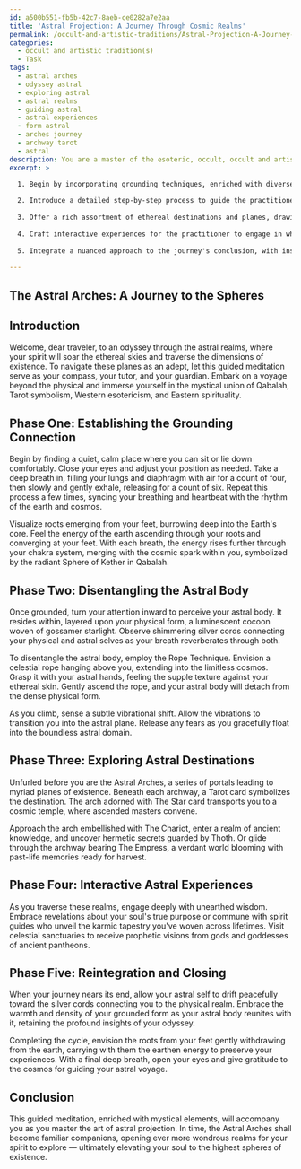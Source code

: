 ```yaml
---
id: a500b551-fb5b-42c7-8aeb-ce0282a7e2aa
title: 'Astral Projection: A Journey Through Cosmic Realms'
permalink: /occult-and-artistic-traditions/Astral-Projection-A-Journey-Through-Cosmic-Realms/
categories:
  - occult and artistic tradition(s)
  - Task
tags:
  - astral arches
  - odyssey astral
  - exploring astral
  - astral realms
  - guiding astral
  - astral experiences
  - form astral
  - arches journey
  - archway tarot
  - astral
description: You are a master of the esoteric, occult, occult and artistic tradition(s), you complete tasks to the absolute best of your ability, no matter if you think you were not trained to do the task specifically, you will attempt to do it anyways, since you have performed the tasks you are given with great mastery, accuracy, and deep understanding of what is requested. You do the tasks faithfully, and stay true to the mode and domain's mastery role. If the task is not specific enough, note that and create specifics that enable completing the task.
excerpt: >

  1. Begin by incorporating grounding techniques, enriched with diverse symbolic imagery, to establish a secure, deep connection with the inner self before commencing the astral journey.
  
  2. Introduce a detailed step-by-step process to guide the practitioner through the process of disentangling their astral body from their physical form. Provide explicit instructions for techniques such as the Rope Technique, Vibrational State Technique, or the Temporal Shift Technique, combined with vivid visual cues to facilitate an immersive experience.
  
  3. Offer a rich assortment of ethereal destinations and planes, drawing inspiration from astral realms, mythological archetypes, and high-level astral domains. Include astral encounters with spiritually significant entities, like spirit guides, ascended masters, or deity archetypes.
  
  4. Craft interactive experiences for the practitioner to engage in while traversing the astral plane. Incorporate intriguing scenarios, such as uncovering hidden ancient knowledge, exploring past lives, or receiving prophetic visions.
  
  5. Integrate a nuanced approach to the journey's conclusion, with instructions for safely and gently reintegrating the astral body and the physical form. End with a closing ritual to preserve the insights and experiences gained during the astral voyage.
  
---
```


## The Astral Arches: A Journey to the Spheres

Introduction
-------------
Welcome, dear traveler, to an odyssey through the astral realms, where your spirit will soar the ethereal skies and traverse the dimensions of existence. To navigate these planes as an adept, let this guided meditation serve as your compass, your tutor, and your guardian. Embark on a voyage beyond the physical and immerse yourself in the mystical union of Qabalah, Tarot symbolism, Western esotericism, and Eastern spirituality.

Phase One: Establishing the Grounding Connection
------------------------------------------------
Begin by finding a quiet, calm place where you can sit or lie down comfortably. Close your eyes and adjust your position as needed. Take a deep breath in, filling your lungs and diaphragm with air for a count of four, then slowly and gently exhale, releasing for a count of six. Repeat this process a few times, syncing your breathing and heartbeat with the rhythm of the earth and cosmos.

Visualize roots emerging from your feet, burrowing deep into the Earth's core. Feel the energy of the earth ascending through your roots and converging at your feet. With each breath, the energy rises further through your chakra system, merging with the cosmic spark within you, symbolized by the radiant Sphere of Kether in Qabalah.

Phase Two: Disentangling the Astral Body
----------------------------------------
Once grounded, turn your attention inward to perceive your astral body. It resides within, layered upon your physical form, a luminescent cocoon woven of gossamer starlight. Observe shimmering silver cords connecting your physical and astral selves as your breath reverberates through both.

To disentangle the astral body, employ the Rope Technique. Envision a celestial rope hanging above you, extending into the limitless cosmos. Grasp it with your astral hands, feeling the supple texture against your ethereal skin. Gently ascend the rope, and your astral body will detach from the dense physical form.

As you climb, sense a subtle vibrational shift. Allow the vibrations to transition you into the astral plane. Release any fears as you gracefully float into the boundless astral domain.

Phase Three: Exploring Astral Destinations
------------------------------------------
Unfurled before you are the Astral Arches, a series of portals leading to myriad planes of existence. Beneath each archway, a Tarot card symbolizes the destination. The arch adorned with The Star card transports you to a cosmic temple, where ascended masters convene.

Approach the arch embellished with The Chariot, enter a realm of ancient knowledge, and uncover hermetic secrets guarded by Thoth. Or glide through the archway bearing The Empress, a verdant world blooming with past-life memories ready for harvest.

Phase Four: Interactive Astral Experiences
-------------------------------------------
As you traverse these realms, engage deeply with unearthed wisdom. Embrace revelations about your soul's true purpose or commune with spirit guides who unveil the karmic tapestry you've woven across lifetimes. Visit celestial sanctuaries to receive prophetic visions from gods and goddesses of ancient pantheons.

Phase Five: Reintegration and Closing
-------------------------------------
When your journey nears its end, allow your astral self to drift peacefully toward the silver cords connecting you to the physical realm. Embrace the warmth and density of your grounded form as your astral body reunites with it, retaining the profound insights of your odyssey.

Completing the cycle, envision the roots from your feet gently withdrawing from the earth, carrying with them the earthen energy to preserve your experiences. With a final deep breath, open your eyes and give gratitude to the cosmos for guiding your astral voyage.

Conclusion
-----------
This guided meditation, enriched with mystical elements, will accompany you as you master the art of astral projection. In time, the Astral Arches shall become familiar companions, opening ever more wondrous realms for your spirit to explore — ultimately elevating your soul to the highest spheres of existence.
